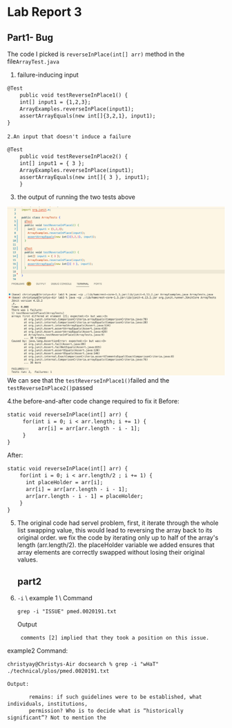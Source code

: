# Lab Report 3
## Part1- Bug
The code I picked is `reverseInPlace(int[] arr)` method in the file`ArrayTest.java`
1. failure-inducing input
```
@Test 
	public void testReverseInPlace1() {
    int[] input1 = {1,2,3};
    ArrayExamples.reverseInPlace(input1);
    assertArrayEquals(new int[]{3,2,1}, input1);
}

2.An input that doesn't induce a failure
```
```
@Test 
	public void testReverseInPlace2() {
    int[] input1 = { 3 };
    ArrayExamples.reverseInPlace(input1);
    assertArrayEquals(new int[]{ 3 }, input1);
	}
```

3.  the output of running the two tests above

![Image](lab4-1.jpg)
We can see that the `testReverseInPlace1()`failed and the `testReverseInPlace2()`passed

4.the before-and-after code change required to fix it 
Before:
```
static void reverseInPlace(int[] arr) {
     for(int i = 0; i < arr.length; i += 1) {
          arr[i] = arr[arr.length - i - 1];
     }
}
```
After:
```
static void reverseInPlace(int[] arr) {
    for(int i = 0; i < arr.length/2 ; i += 1) {
      int placeHolder = arr[i];
      arr[i] = arr[arr.length - i - 1];
      arr[arr.length - i - 1] = placeHolder;
    }
}
```

5. The original code had servel problem, first, it iterate through the whole list swapping value, this would lead to reversing the array back to its original order. we fix the code by iterating only up to half of the array's length (arr.length/2). the placeHolder variable we added ensures that array elements are correctly swapped without losing their original values.


   ## part2

1. `-i`
\\ example 1
     \\ Command
   
      ```
      grep -i "ISSUE" pmed.0020191.txt
      ```
      Output

      ```
       comments [2] implied that they took a position on this issue.
	```
example2
	Command:
```
christyay@Christys-Air docsearch % grep -i "wHaT" ./technical/plos/pmed.0020191.txt
```
	Output:
 ```
        remains: if such guidelines were to be established, what individuals, institutions,
        permission? Who is to decide what is “historically significant”? Not to mention the
```



  
  
